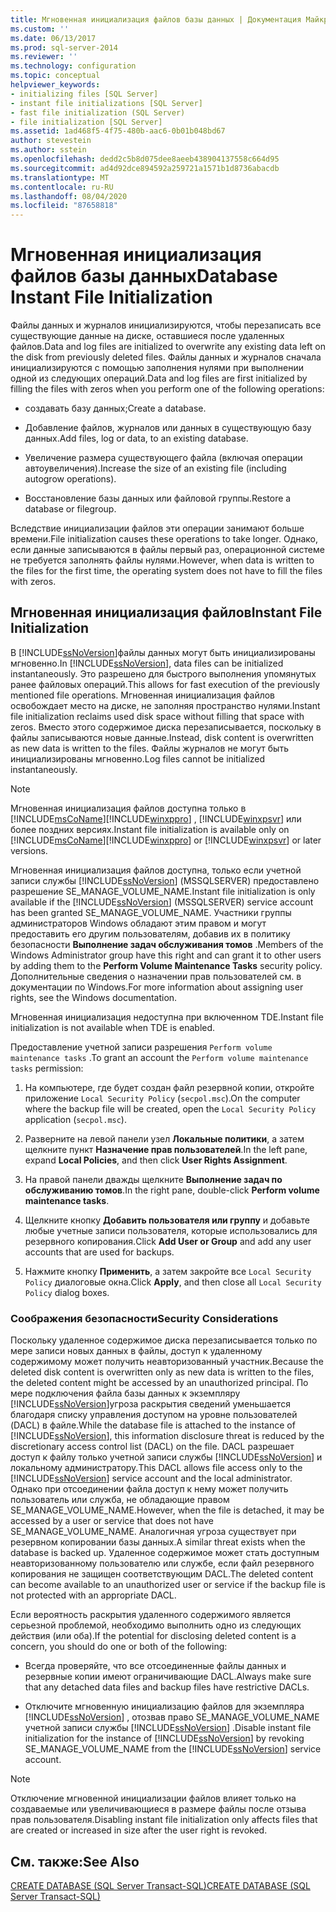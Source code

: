 ```yaml
---
title: Мгновенная инициализация файлов базы данных | Документация Майкрософт
ms.custom: ''
ms.date: 06/13/2017
ms.prod: sql-server-2014
ms.reviewer: ''
ms.technology: configuration
ms.topic: conceptual
helpviewer_keywords:
- initializing files [SQL Server]
- instant file initializations [SQL Server]
- fast file initialization (SQL Server)
- file initialization [SQL Server]
ms.assetid: 1ad468f5-4f75-480b-aac6-0b01b048bd67
author: stevestein
ms.author: sstein
ms.openlocfilehash: dedd2c5b8d075dee8aeeb438904137558c664d95
ms.sourcegitcommit: ad4d92dce894592a259721a1571b1d8736abacdb
ms.translationtype: MT
ms.contentlocale: ru-RU
ms.lasthandoff: 08/04/2020
ms.locfileid: "87658818"
---
```

# <a name="database-instant-file-initialization"></a><span data-ttu-id="b37f5-102">Мгновенная инициализация файлов базы данных</span><span class="sxs-lookup"><span data-stu-id="b37f5-102">Database Instant File Initialization</span></span>
  <span data-ttu-id="b37f5-103">Файлы данных и журналов инициализируются, чтобы перезаписать все существующие данные на диске, оставшиеся после удаленных файлов.</span><span class="sxs-lookup"><span data-stu-id="b37f5-103">Data and log files are initialized to overwrite any existing data left on the disk from previously deleted files.</span></span> <span data-ttu-id="b37f5-104">Файлы данных и журналов сначала инициализируются с помощью заполнения нулями при выполнении одной из следующих операций.</span><span class="sxs-lookup"><span data-stu-id="b37f5-104">Data and log files are first initialized by filling the files with zeros when you perform one of the following operations:</span></span>  
  
-   <span data-ttu-id="b37f5-105">создавать базу данных;</span><span class="sxs-lookup"><span data-stu-id="b37f5-105">Create a database.</span></span>  
  
-   <span data-ttu-id="b37f5-106">Добавление файлов, журналов или данных в существующую базу данных.</span><span class="sxs-lookup"><span data-stu-id="b37f5-106">Add files, log or data, to an existing database.</span></span>  
  
-   <span data-ttu-id="b37f5-107">Увеличение размера существующего файла (включая операции автоувеличения).</span><span class="sxs-lookup"><span data-stu-id="b37f5-107">Increase the size of an existing file (including autogrow operations).</span></span>  
  
-   <span data-ttu-id="b37f5-108">Восстановление базы данных или файловой группы.</span><span class="sxs-lookup"><span data-stu-id="b37f5-108">Restore a database or filegroup.</span></span>  
  
 <span data-ttu-id="b37f5-109">Вследствие инициализации файлов эти операции занимают больше времени.</span><span class="sxs-lookup"><span data-stu-id="b37f5-109">File initialization causes these operations to take longer.</span></span> <span data-ttu-id="b37f5-110">Однако, если данные записываются в файлы первый раз, операционной системе не требуется заполнять файлы нулями.</span><span class="sxs-lookup"><span data-stu-id="b37f5-110">However, when data is written to the files for the first time, the operating system does not have to fill the files with zeros.</span></span>  
  
## <a name="instant-file-initialization"></a><span data-ttu-id="b37f5-111">Мгновенная инициализация файлов</span><span class="sxs-lookup"><span data-stu-id="b37f5-111">Instant File Initialization</span></span>  
 <span data-ttu-id="b37f5-112">В [!INCLUDE[ssNoVersion](../../includes/ssnoversion-md.md)]файлы данных могут быть инициализированы мгновенно.</span><span class="sxs-lookup"><span data-stu-id="b37f5-112">In [!INCLUDE[ssNoVersion](../../includes/ssnoversion-md.md)], data files can be initialized instantaneously.</span></span> <span data-ttu-id="b37f5-113">Это разрешено для быстрого выполнения упомянутых ранее файловых операций.</span><span class="sxs-lookup"><span data-stu-id="b37f5-113">This allows for fast execution of the previously mentioned file operations.</span></span> <span data-ttu-id="b37f5-114">Мгновенная инициализация файлов освобождает место на диске, не заполняя пространство нулями.</span><span class="sxs-lookup"><span data-stu-id="b37f5-114">Instant file initialization reclaims used disk space without filling that space with zeros.</span></span> <span data-ttu-id="b37f5-115">Вместо этого содержимое диска перезаписывается, поскольку в файлы записываются новые данные.</span><span class="sxs-lookup"><span data-stu-id="b37f5-115">Instead, disk content is overwritten as new data is written to the files.</span></span> <span data-ttu-id="b37f5-116">Файлы журналов не могут быть инициализированы мгновенно.</span><span class="sxs-lookup"><span data-stu-id="b37f5-116">Log files cannot be initialized instantaneously.</span></span>  
  
> [!NOTE]  
>  <span data-ttu-id="b37f5-117">Мгновенная инициализация файлов доступна только в [!INCLUDE[msCoName](../../includes/msconame-md.md)][!INCLUDE[winxppro](../../includes/winxppro-md.md)] , [!INCLUDE[winxpsvr](../../includes/winxpsvr-md.md)] или более поздних версиях.</span><span class="sxs-lookup"><span data-stu-id="b37f5-117">Instant file initialization is available only on [!INCLUDE[msCoName](../../includes/msconame-md.md)][!INCLUDE[winxppro](../../includes/winxppro-md.md)] or [!INCLUDE[winxpsvr](../../includes/winxpsvr-md.md)] or later versions.</span></span>  
  
 <span data-ttu-id="b37f5-118">Мгновенная инициализация файлов доступна, только если учетной записи службы [!INCLUDE[ssNoVersion](../../includes/ssnoversion-md.md)] (MSSQLSERVER) предоставлено разрешение SE_MANAGE_VOLUME_NAME.</span><span class="sxs-lookup"><span data-stu-id="b37f5-118">Instant file initialization is only available if the [!INCLUDE[ssNoVersion](../../includes/ssnoversion-md.md)] (MSSQLSERVER) service account has been granted SE_MANAGE_VOLUME_NAME.</span></span> <span data-ttu-id="b37f5-119">Участники группы администраторов Windows обладают этим правом и могут предоставить его другим пользователям, добавив их в политику безопасности **Выполнение задач обслуживания томов** .</span><span class="sxs-lookup"><span data-stu-id="b37f5-119">Members of the Windows Administrator group have this right and can grant it to other users by adding them to the **Perform Volume Maintenance Tasks** security policy.</span></span> <span data-ttu-id="b37f5-120">Дополнительные сведения о назначении прав пользователей см. в документации по Windows.</span><span class="sxs-lookup"><span data-stu-id="b37f5-120">For more information about assigning user rights, see the Windows documentation.</span></span>  
  
 <span data-ttu-id="b37f5-121">Мгновенная инициализация недоступна при включенном TDE.</span><span class="sxs-lookup"><span data-stu-id="b37f5-121">Instant file initialization is not available when TDE is enabled.</span></span>  
  
 <span data-ttu-id="b37f5-122">Предоставление учетной записи разрешения `Perform volume maintenance tasks` .</span><span class="sxs-lookup"><span data-stu-id="b37f5-122">To grant an account the `Perform volume maintenance tasks` permission:</span></span>  
  
1.  <span data-ttu-id="b37f5-123">На компьютере, где будет создан файл резервной копии, откройте приложение `Local Security Policy` (`secpol.msc`).</span><span class="sxs-lookup"><span data-stu-id="b37f5-123">On the computer where the backup file will be created, open the `Local Security Policy` application (`secpol.msc`).</span></span>  
  
2.  <span data-ttu-id="b37f5-124">Разверните на левой панели узел **Локальные политики**, а затем щелкните пункт **Назначение прав пользователей**.</span><span class="sxs-lookup"><span data-stu-id="b37f5-124">In the left pane, expand **Local Policies**, and then click **User Rights Assignment**.</span></span>  
  
3.  <span data-ttu-id="b37f5-125">На правой панели дважды щелкните **Выполнение задач по обслуживанию томов**.</span><span class="sxs-lookup"><span data-stu-id="b37f5-125">In the right pane, double-click **Perform volume maintenance tasks**.</span></span>  
  
4.  <span data-ttu-id="b37f5-126">Щелкните кнопку **Добавить пользователя или группу** и добавьте любые учетные записи пользователя, которые использовались для резервного копирования.</span><span class="sxs-lookup"><span data-stu-id="b37f5-126">Click **Add User or Group** and add any user accounts that are used for backups.</span></span>  
  
5.  <span data-ttu-id="b37f5-127">Нажмите кнопку **Применить**, а затем закройте все `Local Security Policy` диалоговые окна.</span><span class="sxs-lookup"><span data-stu-id="b37f5-127">Click **Apply**, and then close all `Local Security Policy` dialog boxes.</span></span>  
  
### <a name="security-considerations"></a><span data-ttu-id="b37f5-128">Соображения безопасности</span><span class="sxs-lookup"><span data-stu-id="b37f5-128">Security Considerations</span></span>  
 <span data-ttu-id="b37f5-129">Поскольку удаленное содержимое диска перезаписывается только по мере записи новых данных в файлы, доступ к удаленному содержимому может получить неавторизованный участник.</span><span class="sxs-lookup"><span data-stu-id="b37f5-129">Because the deleted disk content is overwritten only as new data is written to the files, the deleted content might be accessed by an unauthorized principal.</span></span> <span data-ttu-id="b37f5-130">По мере подключения файла базы данных к экземпляру [!INCLUDE[ssNoVersion](../../includes/ssnoversion-md.md)]угроза раскрытия сведений уменьшается благодаря списку управления доступом на уровне пользователей (DACL) в файле.</span><span class="sxs-lookup"><span data-stu-id="b37f5-130">While the database file is attached to the instance of [!INCLUDE[ssNoVersion](../../includes/ssnoversion-md.md)], this information disclosure threat is reduced by the discretionary access control list (DACL) on the file.</span></span> <span data-ttu-id="b37f5-131">DACL разрешает доступ к файлу только учетной записи службы [!INCLUDE[ssNoVersion](../../includes/ssnoversion-md.md)] и локальному администратору.</span><span class="sxs-lookup"><span data-stu-id="b37f5-131">This DACL allows file access only to the [!INCLUDE[ssNoVersion](../../includes/ssnoversion-md.md)] service account and the local administrator.</span></span> <span data-ttu-id="b37f5-132">Однако при отсоединении файла доступ к нему может получить пользователь или служба, не обладающие правом SE_MANAGE_VOLUME_NAME.</span><span class="sxs-lookup"><span data-stu-id="b37f5-132">However, when the file is detached, it may be accessed by a user or service that does not have SE_MANAGE_VOLUME_NAME.</span></span> <span data-ttu-id="b37f5-133">Аналогичная угроза существует при резервном копировании базы данных.</span><span class="sxs-lookup"><span data-stu-id="b37f5-133">A similar threat exists when the database is backed up.</span></span> <span data-ttu-id="b37f5-134">Удаленное содержимое может стать доступным неавторизованному пользователю или службе, если файл резервного копирования не защищен соответствующим DACL.</span><span class="sxs-lookup"><span data-stu-id="b37f5-134">The deleted content can become available to an unauthorized user or service if the backup file is not protected with an appropriate DACL.</span></span>  
  
 <span data-ttu-id="b37f5-135">Если вероятность раскрытия удаленного содержимого является серьезной проблемой, необходимо выполнить одно из следующих действия (или оба).</span><span class="sxs-lookup"><span data-stu-id="b37f5-135">If the potential for disclosing deleted content is a concern, you should do one or both of the following:</span></span>  
  
-   <span data-ttu-id="b37f5-136">Всегда проверяйте, что все отсоединенные файлы данных и резервные копии имеют ограничивающие DACL.</span><span class="sxs-lookup"><span data-stu-id="b37f5-136">Always make sure that any detached data files and backup files have restrictive DACLs.</span></span>  
  
-   <span data-ttu-id="b37f5-137">Отключите мгновенную инициализацию файлов для экземпляра [!INCLUDE[ssNoVersion](../../includes/ssnoversion-md.md)] , отозвав право SE_MANAGE_VOLUME_NAME учетной записи службы [!INCLUDE[ssNoVersion](../../includes/ssnoversion-md.md)] .</span><span class="sxs-lookup"><span data-stu-id="b37f5-137">Disable instant file initialization for the instance of [!INCLUDE[ssNoVersion](../../includes/ssnoversion-md.md)] by revoking SE_MANAGE_VOLUME_NAME from the [!INCLUDE[ssNoVersion](../../includes/ssnoversion-md.md)] service account.</span></span>  
  
> [!NOTE]  
>  <span data-ttu-id="b37f5-138">Отключение мгновенной инициализации файлов влияет только на создаваемые или увеличивающиеся в размере файлы после отзыва прав пользователя.</span><span class="sxs-lookup"><span data-stu-id="b37f5-138">Disabling instant file initialization only affects files that are created or increased in size after the user right is revoked.</span></span>  
  
## <a name="see-also"></a><span data-ttu-id="b37f5-139">См. также:</span><span class="sxs-lookup"><span data-stu-id="b37f5-139">See Also</span></span>  
 [<span data-ttu-id="b37f5-140">CREATE DATABASE (SQL Server Transact-SQL)</span><span class="sxs-lookup"><span data-stu-id="b37f5-140">CREATE DATABASE &#40;SQL Server Transact-SQL&#41;</span></span>](/sql/t-sql/statements/create-database-sql-server-transact-sql)  
  
  
